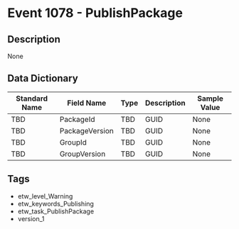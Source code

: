 # Event 1078 - PublishPackage

## Description
None

## Data Dictionary
|Standard Name|Field Name|Type|Description|Sample Value|
|---|---|---|---|---|
|TBD|PackageId|TBD|GUID|None|None|
|TBD|PackageVersion|TBD|GUID|None|None|
|TBD|GroupId|TBD|GUID|None|None|
|TBD|GroupVersion|TBD|GUID|None|None|

## Tags
* etw_level_Warning
* etw_keywords_Publishing
* etw_task_PublishPackage
* version_1